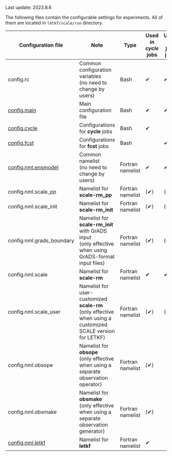 Last update: 2023.8.6

The following files contain the configurable settings for experiments. All of them are located in `letkf/scale/run` directory.

| Configuration file | Note | Type | Used in _cycle_ jobs | Used in _fcst_ jobs |
| --- | --- | --- | --- | --- |
| config.rc | Common configuration variables <br>(no need to change by users) | Bash | ✔ | ✔ |
| [config.main](List-of-variables-in-config.main.md) | Main configuration file | Bash | ✔ | ✔ |
| [config.cycle](List-of-variables-in-config.cycle.md) | Configurations for **cycle** jobs | Bash | ✔ |  |
| [config.fcst](List-of-variables-in-config.fcst.md) | Configurations for **fcst** jobs | Bash |  | ✔ |
| [config.nml.ensmodel](List-of-variables-in-config.nml.ensmodel.md) | Common namelist <br>(no need to change by users) | Fortran namelist | ✔ | ✔ |
| config.nml.scale_pp | Namelist for **scale-rm_pp** | Fortran namelist | (✔) | (✔) |
| config.nml.scale_init | Namelist for **scale-rm_init** | Fortran namelist | (✔) | (✔) |
| config.nml.grads_boundary | Namelist for **scale-rm_init** with GrADS input <br>(only effective when using GrADS-format input files) | Fortran namelist | (✔) | (✔) |
| config.nml.scale | Namelist for **scale-rm** | Fortran namelist | ✔ | ✔ |
| config.nml.scale_user | Namelist for user-customized **scale-rm** <br>(only effective when using a customized SCALE version for LETKF) | Fortran namelist | (✔) | (✔) |
| config.nml.obsope | Namelist for **obsope** <br>(only effective when using a separate observation operator) | Fortran namelist | (✔) |  |
| config.nml.obsmake | Namelist for **obsmake** <br>(only effective when using a separate observation generator) | Fortran namelist | (✔) |  |
| [config.nml.letkf](List-of-variables-in-config.nml.letkf.md) | Namelist for **letkf** | Fortran namelist | ✔ |  |

